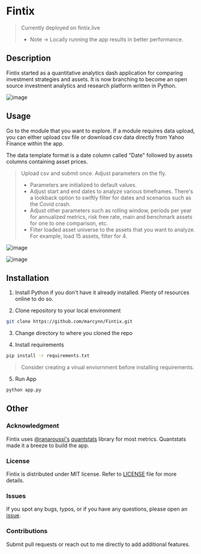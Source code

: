 # Fintix
> Currently deployed on fintix.live 
> - Note -> Locally running the app results in better performance.

## Description
Fintix started as a quantitative analytics dash application for comparing investment strategies and assets. It is now branching to become an open source investment analytics and research platform written in Python. 

![image](https://user-images.githubusercontent.com/85497151/236621552-74824fc3-8d30-42a5-8c7f-a01f06705f64.png)

## Usage
Go to the module that you want to explore. If a module requires data upload, you can either upload csv file or download csv data directly from Yahoo Finance within the app. 

The data template format is a date column called "Date" followed by assets columns containing asset prices.

> Upload csv and submit once. Adjust parameters on the fly. 
> - Parameters are initialized to default values.
> - Adjust start and end dates to analyze various timeframes. There's a lookback option to swiftly filter for dates and scenarios such as the Covid crash.
> - Adjust other parameters such as rolling window, periods per year for annualized metrics, risk free rate, main and benchmark assets for one to one comparison, etc.
> - Filter loaded asset universe to the assets that you want to analyze. For example, load 15 assets, filter for 4.

![image](https://user-images.githubusercontent.com/85497151/236621737-7aa324be-6d14-4686-8fd7-c416b0d5c739.png)

![image](https://user-images.githubusercontent.com/85497151/236621754-75c054a0-a9dd-4ab6-8ba5-eee433a703b7.png)


## Installation
1. Install Python if you don't have it already installed. Plenty of resources online to do so.

2. Clone repository to your local environment
```bash
git clone https://github.com/marcynn/Fintix.git
```
3. Change directory to where you cloned the repo

4. Install requirements
```bash
pip install -r requirements.txt
```
> Consider creating a virual enviornment before installing requirements. 

5. Run App
```bash
python app.py
```

## Other
### Acknowledgment
Fintix uses [@ranaroussi's](https://github.com/ranaroussi) [quantstats](https://github.com/ranaroussi/quantstats) library for most metrics. Quantstats made it a breeze to build the app. 
### License
Fintix is distributed under MIT license. Refer to [LICENSE](https://github.com/marcynn/Fintix/blob/main/LICENSE) file for more details.
### Issues
If you spot any bugs, typos, or if you have any questions, please open an [issue](https://github.com/marcynn/Fintix/issues).
### Contributions
Submit pull requests or reach out to me directly to add additional features.
